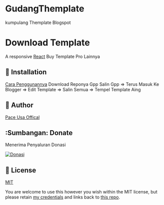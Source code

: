 # GudangThemplate
kumpulang Themplate Blogspot

# Download Template

<p>
  <a href="#" https://blogger.googleusercontent.com/img/a/AVvXsEg0zuJCdC0nJb-K1AFLltFgMeRYQbXJsVZnWQxZ6F0lVyDvNIy6vfFzpzpfXN5_tj1zFpz1iLYvJjkkc4l2Hj_P8f4SXwlTo6BoSfsYuxjN3uBjiqLRqLOnmu0cO6m1dFjNzTP4pOC_LtWqd7CeKvBeoKqYcOs_Xxdrs_rJWfPE2JrMboAcOTX-8gpDjdY" alt="Netlify Status" />
  </a>
</p>

A responsive [React]("https://www.paypal.me/mmsicompany) Buy Template Pro Lainnya

## 🚀 Installation

[Cara Penggunannya](/) Download Reponya Gpp Salin Gpp => Terus Masuk Ke Blogger => Edit Template => Salin Semua => Tempel Template Aing

## 🐾 Author

[Pace Usa Offical](https://github.com/tuanbagues)

## :Sumbangan: Donate

Menerima Penyaluran Donasi 


 
<a href="https://www.paypal.me/mmsicompany" target="_blank"><img src="https://3.bp.blogspot.com/-3dihe0iHtRE/WGIaNPV0s0I/AAAAAAAACWQ/uaqwVGBauukUy1aGmLLEV7c-rdezUbTnwCLcB/s1600/Donate_icon_B2.png" alt="Donasi" style="height: auto !important;width: auto !important;" ></a>



## 🌴 License

[MIT](https://github.com/Tuanbagues/GudangThemplate?tab=MIT-1-ov-file)

You are welcome to use this however you wish within the MIT license, but please retain [my credentials](https://gudangteem.blogspot.com) and links back to [this repo](https://github.com/Tuanbagues/GudangThemplate).
